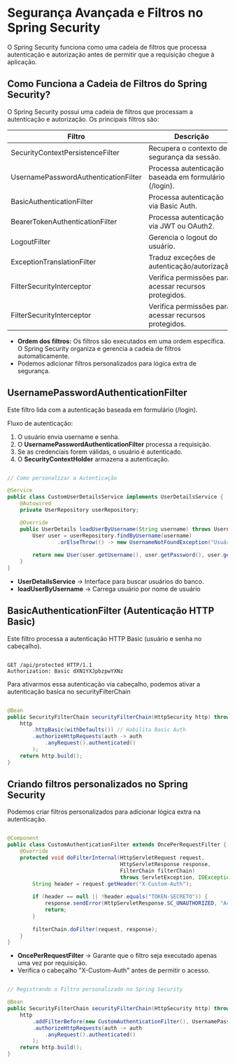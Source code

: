 # Segurança Avançada e Filtros no Spring Security

O Spring Security funciona como uma cadeia de filtros que processa autenticação e autorização antes de permitir que a requisição chegue à aplicação.

## Como Funciona a Cadeia de Filtros do Spring Security?

O Spring Security possui uma cadeia de filtros que processam a autenticação e autorização. Os principais filtros são:

| **Filtro**                           | **Descrição**                                         |
|--------------------------------------|-------------------------------------------------------|
| SecurityContextPersistenceFilter     | Recupera o contexto de segurança da sessão.           |
| UsernamePasswordAuthenticationFilter | Processa autenticação baseada em formulário (/login). |
| BasicAuthenticationFilter            | Processa autenticação via Basic Auth.                 |
| BearerTokenAuthenticationFilter      | Processa autenticação via JWT ou OAuth2.              |
| LogoutFilter                         | Gerencia o logout do usuário.                         |
| ExceptionTranslationFilter           | Traduz exceções de autenticação/autorização.          |
| FilterSecurityInterceptor            | Verifica permissões para acessar recursos protegidos. |
| FilterSecurityInterceptor            | Verifica permissões para acessar recursos protegidos. |

- **Ordem dos filtros:** Os filtros são executados em uma ordem específica. O Spring Security organiza e gerencia a cadeia de filtros automaticamente.
- Podemos adicionar filtros personalizados para lógica extra de segurança.

## UsernamePasswordAuthenticationFilter

Este filtro lida com a autenticação baseada em formulário (/login).

Fluxo de autenticação:

1. O usuário envia username e senha.
2. O **UsernamePasswordAuthenticationFilter** processa a requisição.
3. Se as credenciais forem válidas, o usuário é autenticado.
4. O **SecurityContextHolder** armazena a autenticação.

``` Java

// Como personalizar a Autenticação

@Service
public class CustomUserDetailsService implements UserDetailsService {
    @Autowired
    private UserRepository userRepository;

    @Override
    public UserDetails loadUserByUsername(String username) throws UsernameNotFoundException {
        User user = userRepository.findByUsername(username)
                .orElseThrow(() -> new UsernameNotFoundException("Usuário não encontrado"));
        
        return new User(user.getUsername(), user.getPassword(), user.getAuthorities());
    }
}

```

- **UserDetailsService** → Interface para buscar usuários do banco.
- **loadUserByUsername** → Carrega usuário por nome de usuário

## BasicAuthenticationFilter (Autenticação HTTP Basic)

Este filtro processa a autenticação HTTP Basic (usuário e senha no cabeçalho).

``` http

GET /api/protected HTTP/1.1
Authorization: Basic dXN1YXJpbzpwYXNz

```

Para ativarmos essa autenticação via cabeçalho, podemos ativar a autenticação basica no securityFilterChain

``` Java

@Bean
public SecurityFilterChain securityFilterChain(HttpSecurity http) throws Exception {
    http
        .httpBasic(withDefaults()) // Habilita Basic Auth
        .authorizeHttpRequests(auth -> auth
            .anyRequest().authenticated()
        );
    return http.build();
}

```

## Criando filtros personalizados no Spring Security

Podemos criar filtros personalizados para adicionar lógica extra na autenticação.

``` Java

@Component
public class CustomAuthenticationFilter extends OncePerRequestFilter {
    @Override
    protected void doFilterInternal(HttpServletRequest request, 
                                    HttpServletResponse response, 
                                    FilterChain filterChain) 
                                    throws ServletException, IOException {
        String header = request.getHeader("X-Custom-Auth");
        
        if (header == null || !header.equals("TOKEN-SECRETO")) {
            response.sendError(HttpServletResponse.SC_UNAUTHORIZED, "Acesso negado");
            return;
        }
        
        filterChain.doFilter(request, response);
    }
}

```

- **OncePerRequestFilter** → Garante que o filtro seja executado apenas uma vez por requisição.
- Verifica o cabeçalho "X-Custom-Auth" antes de permitir o acesso.

``` Java

// Registrando o Filtro personalizado no Spring Security

@Bean
public SecurityFilterChain securityFilterChain(HttpSecurity http) throws Exception {
    http
        .addFilterBefore(new CustomAuthenticationFilter(), UsernamePasswordAuthenticationFilter.class) // Adiciona o filtro antes da autenticação padrão
        .authorizeHttpRequests(auth -> auth
            .anyRequest().authenticated()
        );
    return http.build();
}

```